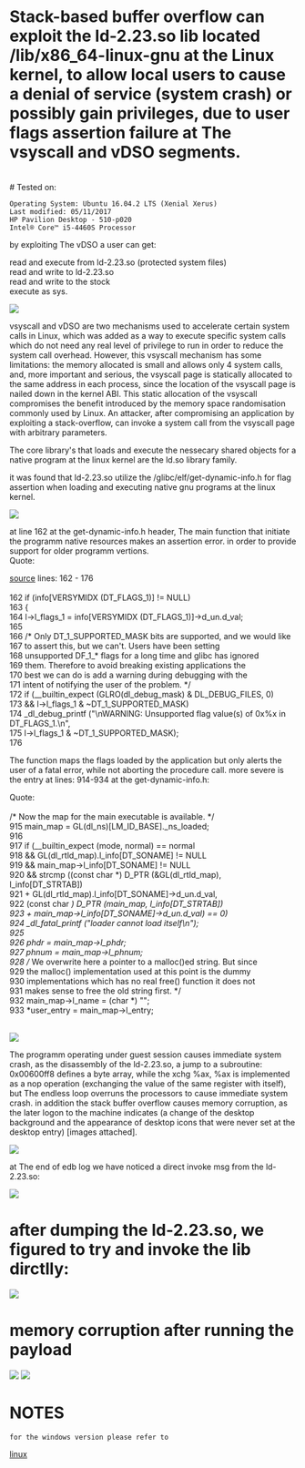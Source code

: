 # Stack-based buffer overflow can exploit the ld-2.23.so lib located /lib/x86_64-linux-gnu at the Linux kernel, to allow local users to cause a denial of service (system crash) or possibly gain privileges, due to user flags assertion failure at The vsyscall and vDSO segments. 
<br>
#    Tested on:<br>

    Operating System: Ubuntu 16.04.2 LTS (Xenial Xerus)
    Last modified: 05/11/2017
    HP Pavilion Desktop - 510-p020
    Intel® Core™ i5-4460S Processor

by exploiting The vDSO a user can get:

read and execute from ld-2.23.so (protected system files) <br>
read and write to ld-2.23.so <br>
read and write to the stock <br>
execute as sys. <br>

![](permissions.png)


vsyscall and vDSO are two mechanisms used to accelerate certain system calls in Linux, which was added as a way to execute specific system calls which do not need any real level of privilege to run in order to reduce the system call overhead.
However, this vsyscall mechanism has some limitations: the memory allocated is small and allows only 4 system calls, and, more important and serious, the vsyscall page is statically allocated to the same address in each process, since the location of the vsyscall page is nailed down in the kernel ABI. This static allocation of the vsyscall compromises the benefit introduced by the memory space randomisation commonly used by Linux. An attacker, after compromising an application by exploiting a stack-overflow, can invoke a system call from the vsyscall page with arbitrary parameters.

The core library's that loads and execute the nessecary shared objects for a native program at the linux kernel are the
ld.so library family. <br>

it was found that ld-2.23.so utilize the /glibc/elf/get-dynamic-info.h for flag assertion when loading and executing 
native gnu programs at the linux kernel. 

![](Un.png)

at line 162 at the get-dynamic-info.h header, The main function that initiate the
programm native resources makes an assertion error. in order to provide support for older programm vertions.<br>
Quote:<br>
<html><a href="https://code.woboq.org/userspace/glibc/elf/get-dynamic-info.h.html">source</a></html>
  lines: 162 - 176<br>
  <br>
162   if (info[VERSYMIDX (DT_FLAGS_1)] != NULL)<br>
163	    {<br>
164	      l->l_flags_1 = info[VERSYMIDX (DT_FLAGS_1)]->d_un.d_val;<br>
165	<br>
166	      /* Only DT_1_SUPPORTED_MASK bits are supported, and we would like<br>
167	         to assert this, but we can't. Users have been setting<br>
168	         unsupported DF_1_* flags for a long time and glibc has ignored<br>
169	         them. Therefore to avoid breaking existing applications the<br>
170	         best we can do is add a warning during debugging with the<br>
171	         intent of notifying the user of the problem.  */<br>
172	      if (__builtin_expect (GLRO(dl_debug_mask) & DL_DEBUG_FILES, 0)<br>
173	          && l->l_flags_1 & ~DT_1_SUPPORTED_MASK)<br>
174	        _dl_debug_printf ("\nWARNING: Unsupported flag value(s) of 0x%x in DT_FLAGS_1.\n",<br>
175	                          l->l_flags_1 & ~DT_1_SUPPORTED_MASK);<br>
176	<br>

The function maps the flags loaded by the application but only alerts the user of a fatal error, while not aborting the procedure call. more severe is the entry at lines: 914-934 at the get-dynamic-info.h:

Quote:<br>
  <br>
      /* Now the map for the main executable is available.  */<br>
915	      main_map = GL(dl_ns)[LM_ID_BASE]._ns_loaded;<br>
916	<br>
917	      if (__builtin_expect (mode, normal) == normal<br>
918	          && GL(dl_rtld_map).l_info[DT_SONAME] != NULL<br>
919	          && main_map->l_info[DT_SONAME] != NULL<br>
920	          && strcmp ((const char *) D_PTR (&GL(dl_rtld_map), l_info[DT_STRTAB])<br>
921	                     + GL(dl_rtld_map).l_info[DT_SONAME]->d_un.d_val,<br>
922	                     (const char *) D_PTR (main_map, l_info[DT_STRTAB])<br>
923	                     + main_map->l_info[DT_SONAME]->d_un.d_val) == 0)<br>
924	        _dl_fatal_printf ("loader cannot load itself\n");<br>
925	<br>
926	      phdr = main_map->l_phdr;<br>
927	      phnum = main_map->l_phnum;<br>
928	      /* We overwrite here a pointer to a malloc()ed string.  But since<br>
929	         the malloc() implementation used at this point is the dummy<br>
930	         implementations which has no real free() function it does not<br>
931	         makes sense to free the old string first.  */<br>
932	      main_map->l_name = (char *) "";<br>
933	      *user_entry = main_map->l_entry;<br>
<br>

![](loadercanot.png)


The programm operating under guest session causes immediate system crash, as the disassembly of the ld-2.23.so, a jump to a subroutine: 0x00600ff8 defines a byte array, while the xchg %ax, %ax is implemented as a nop operation (exchanging the value of the same register with itself), but The endless loop overruns the processors to cause immediate system crash. 
in addition the stack buffer overflow causes memory corruption, as the later logon to the machine indicates (a change of the desktop background and the appearance of desktop icons that were never set at the desktop entry) [images attached].

![](ld.so.png)

at The end of edb log we have noticed a direct invoke msg from the ld-2.23.so:<br>

![](youhave.png)

# after dumping the ld-2.23.so, we figured to try and invoke the lib dirctlly:

![](ld-so2.png)

# memory corruption after running the payload

![](before.png)
![](after.png)
  
# NOTES
    for the windows version please refer to 
<html><a href="https://github.com/kukuriku/ByPassCfg/tree/master/ReWin">linux</a></html>

